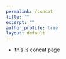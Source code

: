```yaml
---
permalink: /concat
title: ""
excerpt: ""
author_profile: true
layout: default
---
```


- this is concat page
